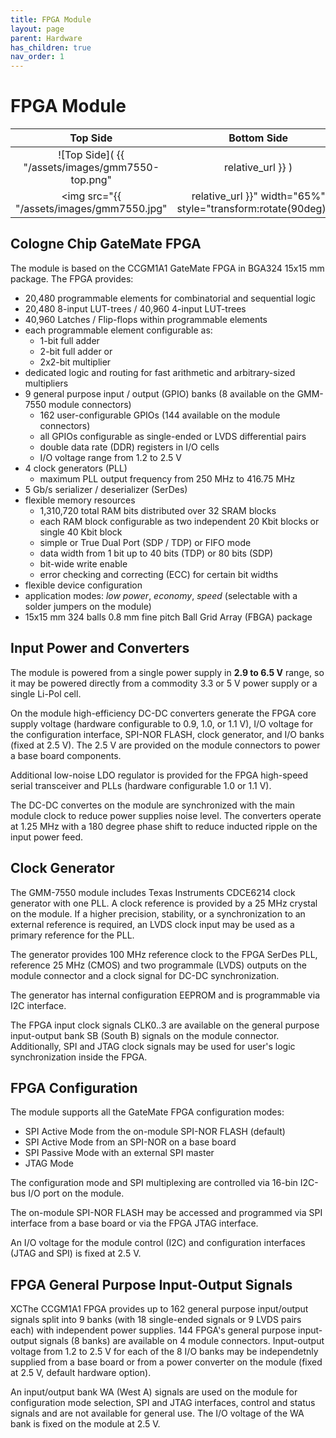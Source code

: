```yaml
---
title: FPGA Module
layout: page
parent: Hardware
has_children: true
nav_order: 1
---
```

# FPGA Module

|Top Side|Bottom Side|
|:-:|:-:|
|![Top Side]( {{ "/assets/images/gmm7550-top.png" | relative_url }} )|![Bottom Side]( {{ "/assets/images/gmm7550-bottom.png" | relative_url }} ) |
|<img src="{{ "/assets/images/gmm7550.jpg" | relative_url }}" width="65%" style="transform:rotate(90deg);">|![Bottom Side]( {{ "/assets/images/gmm7550-bottom.jpg" | relative_url }} ) |

## Cologne Chip GateMate FPGA

The module is based on the CCGM1A1 GateMate FPGA in
BGA324 15x15 mm package. The FPGA provides:

- 20,480 programmable elements for combinatorial and sequential logic
- 20,480 8-input LUT-trees / 40,960 4-input LUT-trees
- 40,960 Latches / Flip-flops within programmable elements
- each programmable element configurable as:
  * 1-bit full adder
  * 2-bit full adder or
  * 2x2-bit multiplier
- dedicated logic and routing for fast arithmetic and arbitrary-sized multipliers
- 9 general purpose input / output (GPIO) banks (8 available on the GMM-7550 module connectors)
  * 162 user-configurable GPIOs (144 available on the module connectors)
  * all GPIOs configurable as single-ended or LVDS differential pairs
  * double data rate (DDR) registers in I/O cells
  * I/O voltage range from 1.2 to 2.5 V
- 4 clock generators (PLL)
  * maximum PLL output frequency from 250 MHz to 416.75 MHz
- 5 Gb/s serializer / deserializer (SerDes)
- flexible memory resources
  * 1,310,720 total RAM bits distributed over 32 SRAM blocks
  * each RAM block configurable as two independent 20 Kbit blocks or single 40 Kbit block
  * simple or True Dual Port (SDP / TDP) or FIFO mode
  * data width from 1 bit up to 40 bits (TDP) or 80 bits (SDP)
  * bit-wide write enable
  * error checking and correcting (ECC) for certain bit widths
- flexible device configuration
- application modes: *low power*, *economy*, *speed* (selectable with a solder jumpers on the module)
- 15x15 mm 324 balls 0.8 mm fine pitch Ball Grid Array (FBGA) package

## Input Power and Converters

The module is powered from a single power supply in **2.9 to 6.5&nbsp;V**
range, so it may be powered directly from a commodity 3.3 or
5&nbsp;V power supply or a single Li-Pol cell.

On the module high-efficiency DC-DC converters generate the FPGA core
supply voltage (hardware configurable to 0.9, 1.0, or 1.1&nbsp;V), I/O
voltage for the configuration interface, SPI-NOR FLASH, clock
generator, and I/O banks (fixed at 2.5&nbsp;V). The 2.5&nbsp;V are
provided on the module connectors to power a base board components.

Additional low-noise LDO regulator is provided for the FPGA high-speed
serial transceiver and PLLs (hardware configurable 1.0 or 1.1&nbsp;V).

The DC-DC convertes on the module are synchronized with the main
module clock to reduce power supplies noise level. The converters
operate at 1.25&nbsp;MHz with a 180 degree phase shift to reduce
inducted ripple on the input power feed.

## Clock Generator

The GMM-7550 module includes Texas Instruments CDCE6214 clock
generator with one PLL. A clock reference is provided by a 25&nbsp;MHz
crystal on the module. If a higher precision, stability, or a
synchronization to an external reference is required, an LVDS clock
input may be used as a primary reference for the PLL.

The generator provides 100&nbsp;MHz reference clock to the FPGA SerDes
PLL, reference 25&nbsp;MHz (CMOS) and two programmale (LVDS) outputs
on the module connector and a clock signal for DC-DC synchronization.

The generator has internal configuration EEPROM and is programmable
via I2C interface.

The FPGA input clock signals CLK0..3 are available on the general
purpose input-output bank SB (South B) signals on the module
connector. Additionally, SPI and JTAG clock signals may be used for
user's logic synchronization inside the FPGA.

## FPGA Configuration

The module supports all the GateMate FPGA configuration modes:

- SPI Active Mode from the on-module SPI-NOR FLASH (default)
- SPI Active Mode from an SPI-NOR on a base board
- SPI Passive Mode with an external SPI master
- JTAG Mode

The configuration mode and SPI multiplexing are controlled via 16-bin
I2C-bus I/O port on the module.

The on-module SPI-NOR FLASH may be accessed and programmed via SPI
interface from a base board or via the FPGA JTAG interface.

An I/O voltage for the module control (I2C) and configuration
interfaces (JTAG and SPI) is fixed at 2.5&nbsp;V.

## FPGA General Purpose Input-Output Signals

XCThe CCGM1A1 FPGA provides up to 162 general purpose input/output
signals split into 9 banks (with 18 single-ended signals or 9 LVDS
pairs each) with independent power supplies. 144 FPGA's general
purpose input-output signals (8 banks) are available on 4 module
connectors. Input-output voltage from 1.2 to 2.5&nbsp;V for each of
the 8 I/O banks may be independetnly supplied from a base board or from
a power converter on the module (fixed at 2.5&nbsp;V, default hardware
option).

An input/output bank WA (West A) signals are used on the module for
configuration mode selection, SPI and JTAG interfaces, control and
status signals and are not available for general use. The I/O voltage
of the WA bank is fixed on the module at 2.5&nbsp;V.
